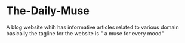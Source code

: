 # The-Daily-Muse
A blog website whih has informative articles related to various domain basically the tagline for the website is " a muse for every mood"
